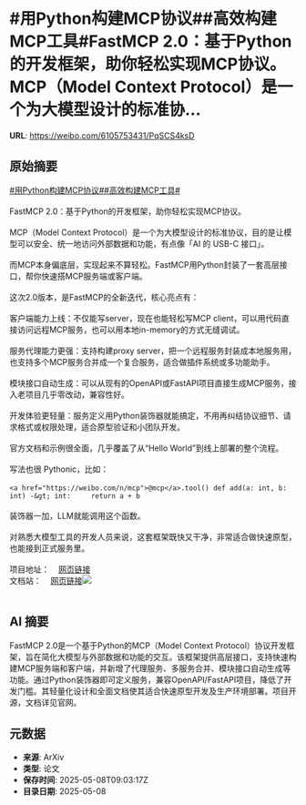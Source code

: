 # #用Python构建MCP协议##高效构建MCP工具#FastMCP 2.0：基于Python的开发框架，助你轻松实现MCP协议。MCP（Model Context Protocol）是一个为大模型设计的标准协...

**URL**: https://weibo.com/6105753431/PqSCS4ksD

## 原始摘要

<a href="https://m.weibo.cn/search?containerid=231522type%3D1%26t%3D10%26q%3D%23%E7%94%A8Python%E6%9E%84%E5%BB%BAMCP%E5%8D%8F%E8%AE%AE%23&amp;extparam=%23%E7%94%A8Python%E6%9E%84%E5%BB%BAMCP%E5%8D%8F%E8%AE%AE%23" data-hide=""><span class="surl-text">#用Python构建MCP协议#</span></a><a href="https://m.weibo.cn/search?containerid=231522type%3D1%26t%3D10%26q%3D%23%E9%AB%98%E6%95%88%E6%9E%84%E5%BB%BAMCP%E5%B7%A5%E5%85%B7%23&amp;extparam=%23%E9%AB%98%E6%95%88%E6%9E%84%E5%BB%BAMCP%E5%B7%A5%E5%85%B7%23" data-hide=""><span class="surl-text">#高效构建MCP工具#</span></a><br><br>FastMCP 2.0：基于Python的开发框架，助你轻松实现MCP协议。<br><br>MCP（Model Context Protocol）是一个为大模型设计的标准协议，目的是让模型可以安全、统一地访问外部数据和功能，有点像「AI 的 USB-C 接口」。<br><br>而MCP本身偏底层，实现起来不算轻松。FastMCP用Python封装了一套高层接口，帮你快速搭MCP服务端或客户端。<br><br>这次2.0版本，是FastMCP的全新迭代，核心亮点有：<br><br>客户端能力上线：不仅能写server，现在也能轻松写MCP client，可以用代码直接访问远程MCP服务，也可以用本地in-memory的方式无缝调试。<br><br>服务代理能力更强：支持构建proxy server，把一个远程服务封装成本地服务用，也支持多个MCP服务合并成一个复合服务，适合做插件系统或多功能助手。<br><br>模块接口自动生成：可以从现有的OpenAPI或FastAPI项目直接生成MCP服务，接入老项目几乎零改动，兼容性好。<br><br>开发体验更轻量：服务定义用Python装饰器就能搞定，不用再纠结协议细节、请求格式或权限处理，适合原型验证和小团队开发。<br><br>官方文档和示例很全面，几乎覆盖了从“Hello World”到线上部署的整个流程。<br><br>写法也很 Pythonic，比如：<br><br>`<a href="https://weibo.com/n/mcp">@mcp</a>.tool() def add(a: int, b: int) -&gt; int:     return a + b`<br><br>装饰器一加，LLM就能调用这个函数。<br><br>对熟悉大模型工具的开发人员来说，这套框架既快又干净，非常适合做快速原型，也能接到正式服务里。<br><br>项目地址：<a href="https://weibo.cn/sinaurl?u=https%3A%2F%2Fgithub.com%2Fjlowin%2Ffastmcp" data-hide=""><span class="url-icon"><img style="width: 1rem;height: 1rem" src="https://h5.sinaimg.cn/upload/2015/09/25/3/timeline_card_small_web_default.png" referrerpolicy="no-referrer"></span><span class="surl-text">网页链接</span></a><br>文档站：<a href="https://weibo.cn/sinaurl?u=https%3A%2F%2Fgofastmcp.com%2F" data-hide=""><span class="url-icon"><img style="width: 1rem;height: 1rem" src="https://h5.sinaimg.cn/upload/2015/09/25/3/timeline_card_small_web_default.png" referrerpolicy="no-referrer"></span><span class="surl-text">网页链接</span></a><img style="" src="https://tvax3.sinaimg.cn/large/006Fd7o3gy1i185ss7pdoj31p21cs1kx.jpg" referrerpolicy="no-referrer"><br><br>

## AI 摘要

FastMCP 2.0是一个基于Python的MCP（Model Context Protocol）协议开发框架，旨在简化大模型与外部数据和功能的交互。该框架提供高层接口，支持快速构建MCP服务端和客户端，并新增了代理服务、多服务合并、模块接口自动生成等功能。通过Python装饰器即可定义服务，兼容OpenAPI/FastAPI项目，降低了开发门槛。其轻量化设计和全面文档使其适合快速原型开发及生产环境部署。项目开源，文档详见官网。

## 元数据

- **来源**: ArXiv
- **类型**: 论文
- **保存时间**: 2025-05-08T09:03:17Z
- **目录日期**: 2025-05-08
